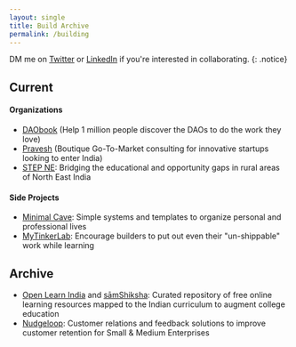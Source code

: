 ```yaml
---
layout: single
title: Build Archive
permalink: /building
---
```

DM me on [Twitter](https://twitter.com/anilgeorge04) or [LinkedIn](https://www.linkedin.com/in/anilgeorge04) if you're interested in collaborating.
{: .notice}
## Current
#### Organizations
- [DAObook](http://daobook.site) (Help 1 million people discover the DAOs to do the work they love)
- [Pravesh](https://pravesh.org/) (Boutique Go-To-Market consulting for innovative startups looking to enter India)
- [STEP NE](https://stepnortheast.org): Bridging the educational and opportunity gaps in rural areas of North East India

#### Side Projects
- [Minimal Cave](https://minimalcave.com): Simple systems and templates to organize personal and professional lives
- [MyTinkerLab](/tinker): Encourage builders to put out even their "un-shippable" work while learning

## Archive
- [Open Learn India](https://anilgeorge.blog/openlearnindia) and [sāmShiksha](https://samshiksha.gov.in): Curated repository of free online learning resources mapped to the Indian curriculum to augment college education
- [Nudgeloop](https://anilgeorge.blog/nudgeloop/): Customer relations and feedback solutions to improve customer retention for Small & Medium Enterprises